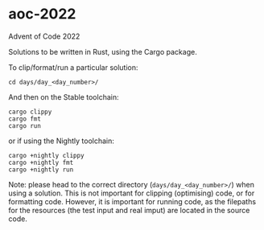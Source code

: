 # aoc-2022
Advent of Code 2022

Solutions to be written in Rust, using the Cargo package.

To clip/format/run a particular solution:
```
cd days/day_<day_number>/
```

And then on the Stable toolchain:
```
cargo clippy
cargo fmt
cargo run
```

or if using the Nightly toolchain:
```
cargo +nightly clippy
cargo +nightly fmt
cargo +nightly run
```

Note: please head to the correct directory (`days/day_<day_number>/`) when using a solution. This is not important for clipping (optimising) code, or for formatting code. However, it is important for running code, as the filepaths for the resources (the test input and real imput) are located in the source
code.

